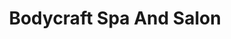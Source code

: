 ---
title: "Bodycraft Spa And Salon"
url: /bangalore/bodycraft-spa-and-salon-1st-block-jayanagar/
shop: Kosmetik
---